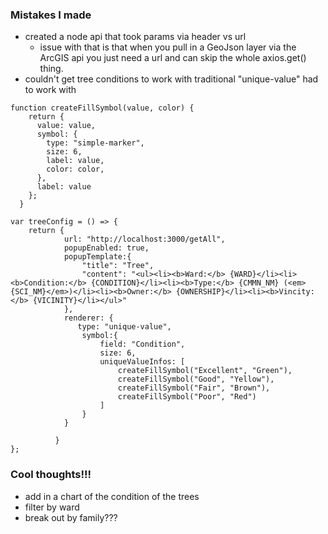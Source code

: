 ### Mistakes I made
- created a node api that took params via header vs url
    - issue with that is that when you pull in a GeoJson layer via the ArcGIS api you just need a url and can skip the whole axios.get() thing. 
- couldn't get tree conditions to work with traditional "unique-value" had to work with

```
function createFillSymbol(value, color) {
    return {
      value: value,
      symbol: {
        type: "simple-marker",
        size: 6,
        label: value,
        color: color,
      },
      label: value
    };
  }
  
var treeConfig = () => {
    return {
            url: "http://localhost:3000/getAll",
            popupEnabled: true,
            popupTemplate:{
                "title": "Tree",
                "content": "<ul><li><b>Ward:</b> {WARD}</li><li><b>Condition:</b> {CONDITION}</li><li><b>Type:</b> {CMMN_NM} (<em>{SCI_NM}</em>)</li><li><b>Owner:</b> {OWNERSHIP}</li><li><b>Vincity:</b> {VICINITY}</li></ul>" 
            },
            renderer: {
               type: "unique-value",
                symbol:{
                    field: "Condition",
                    size: 6,
                    uniqueValueInfos: [
                        createFillSymbol("Excellent", "Green"),
                        createFillSymbol("Good", "Yellow"),
                        createFillSymbol("Fair", "Brown"),
                        createFillSymbol("Poor", "Red")
                    ]
                }
            }
          
          }
};
```

### Cool thoughts!!!
- add in a chart of the condition of the trees
- filter by ward
- break out by family???